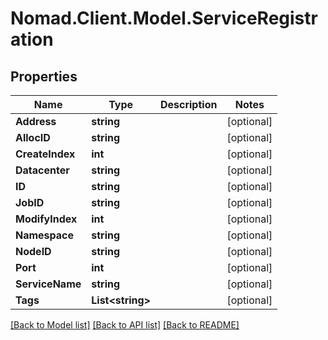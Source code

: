 # Nomad.Client.Model.ServiceRegistration

## Properties

Name | Type | Description | Notes
------------ | ------------- | ------------- | -------------
**Address** | **string** |  | [optional] 
**AllocID** | **string** |  | [optional] 
**CreateIndex** | **int** |  | [optional] 
**Datacenter** | **string** |  | [optional] 
**ID** | **string** |  | [optional] 
**JobID** | **string** |  | [optional] 
**ModifyIndex** | **int** |  | [optional] 
**Namespace** | **string** |  | [optional] 
**NodeID** | **string** |  | [optional] 
**Port** | **int** |  | [optional] 
**ServiceName** | **string** |  | [optional] 
**Tags** | **List&lt;string&gt;** |  | [optional] 

[[Back to Model list]](../README.md#documentation-for-models) [[Back to API list]](../README.md#documentation-for-api-endpoints) [[Back to README]](../README.md)

